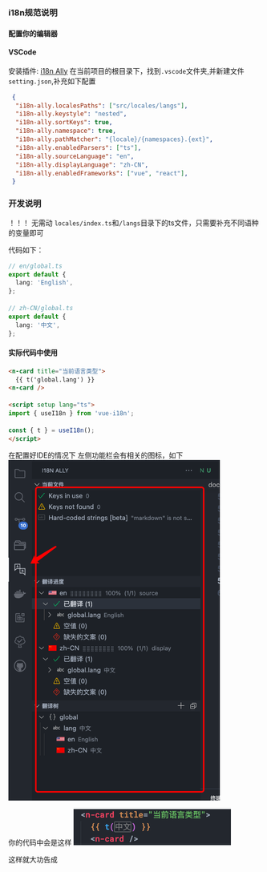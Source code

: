 <!--
 * @Author: 周顺顺 idioticzhou@foxmail.com
 * @Date: 2022-05-09 16:45:04
 * @LastEditors: 周顺顺 idioticzhou@foxmail.com
 * @LastEditTime: 2022-05-09 17:06:47
 * @FilePath: /DWB-front/docs/i18n/i18n.md
 * @Description:  internationalization  => i18n  前端国际化方案
-->

###  i18n规范说明

#### 配置你的编辑器
#### VSCode
安装插件: [i18n Ally](https://marketplace.visualstudio.com/items?itemName=Lokalise.i18n-ally)
在当前项目的根目录下，找到`.vscode`文件夹,并新建文件`setting.json`,补充如下配置
```json
 {
  "i18n-ally.localesPaths": ["src/locales/langs"],
  "i18n-ally.keystyle": "nested",
  "i18n-ally.sortKeys": true,
  "i18n-ally.namespace": true,
  "i18n-ally.pathMatcher": "{locale}/{namespaces}.{ext}",
  "i18n-ally.enabledParsers": ["ts"],
  "i18n-ally.sourceLanguage": "en",
  "i18n-ally.displayLanguage": "zh-CN",
  "i18n-ally.enabledFrameworks": ["vue", "react"],
 }
```
### 开发说明

！！！ 无需动 `locales/index.ts`和`/langs`目录下的ts文件，只需要补充不同语种的变量即可

代码如下：
```typescript
// en/global.ts
export default {
  lang: 'English',
};

// zh-CN/global.ts
export default {
  lang: '中文',
};

```
#### 实际代码中使用
```html
<n-card title="当前语言类型">
  {{ t('global.lang') }}
<n-card />

<script setup lang="ts">
import { useI18n } from 'vue-i18n';

const { t } = useI18n();
</script>
```
在配置好IDE的情况下
左侧功能栏会有相关的图标，如下
![menu](i18n%E8%AF%B4%E6%98%8E.png)

你的代码中会是这样
![code](i18n%E4%BB%A3%E7%A0%81.png)

这样就大功告成
